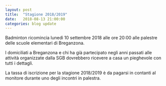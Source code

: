 ```yaml
---
layout: post
title:  "Stagione 2018/2019"
date:   2018-08-13 21:00:00
categories: blog update
---
```

Badminton ricomincia lunedì 10 settembre 2018 alle ore 20:00 alle palestre delle scuole elementari di Breganzona.

I domiciliati a Breganzona e chi ha già partecipato negli anni passati alle attività organizzate dalla SGB dovrebbero ricevere a casa un pieghevole con tutti i dettagli.

La tassa di iscrizione per la stagione 2018/2019 è da pagarsi in contanti al monitore durante uno degli incontri in palestra.